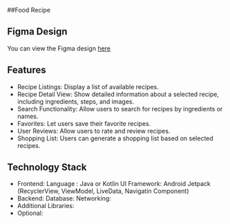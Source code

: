 ##Food Recipe

## Figma Design

You can view the Figma design [here](https://www.figma.com/design/mKh91xVvtTMzD87zNBEbEt/Food-Recipe?node-id=1-7&node-type=frame&t=JJybYfEOaM36Sxni-0)

## Features
- Recipe Listings: Display a list of available recipes.
- Recipe Detail View: Show detailed information about a selected recipe, including ingredients, steps, and images.
- Search Functionality: Allow users to search for recipes by ingredients or names.
- Favorites: Let users save their favorite recipes. 
- User Reviews: Allow users to rate and review recipes.
- Shopping List: Users can generate a shopping list based on selected recipes.

## Technology Stack
- Frontend:
    Language : Java or Kotlin
    UI Framework: Android Jetpack (RecyclerView, ViewModel, LiveData, Navigatin Component)
- Backend:
    Database: 
    Networking: 
- Additional Libraries:
- Optional:
